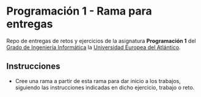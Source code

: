 # Programación 1 - Rama para entregas

Repo de entregas de retos y ejercicios de la asignatura **Programación 1** del [Grado de Ingeniería Informática](https://www.uneatlantico.es/escuela-politecnica-superior/estudios-grado-oficial-en-ingenieria-informatica) la [Universidad Europea del Atlántico](https://www.uneatlantico.es).

## Instrucciones

- Cree una rama a partir de esta rama para dar inicio a los trabajos, siguiendo las instrucciones indicadas en dicho ejercicio, trabajo o reto.